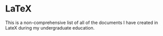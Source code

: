 # LaTeX
This is a non-comprehensive list of all of the documents I have created in LateX during my undergraduate education. 
